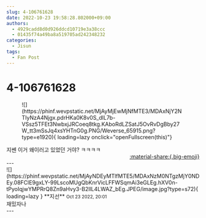 ```yaml
---
slug: 4-106761628
date: 2022-10-23 19:58:28.802000+09:00
authors:
  - 4929cadd8d0d926ddcd10719e3a38ccc
  - 01435f74a49ba8a519705ad242348232
categories:
  - Jisun
tags:
  - Fan Post
---
```


# 4-106761628

<div class="post-container" markdown="1">
<div class="content-container md-sidebar__scrollwrap" markdown="1">


<figure markdown="1">
![](https://phinf.wevpstatic.net/MjAyMjEwMjNfMTE3/MDAxNjY2NTIyNzA4Njgx.pdrHKa0K8v0S_dlL7b-VSsz5TFEt3NwbxjJRCoeq8tkg.KAboRdLZSatJ5OvRvDgBby27W_tt3mSsJq4xsYHTnG0g.PNG/Weverse_65915.png?type=e1920){ loading=lazy onclick="openFullscreen(this)"}
</figure>
지쎈 이거 왜이러고 있었던 거야? ㅋㅋㅋㅋ

</div>
</div>

<div style="text-align: right;" markdown="1">
<a href="https://weverse.io/fromis9/fanpost/4-106761628" style="text-align: right;">:material-share:{.big-emoji}</a>
</div>
---

<div class="comments-container md-sidebar__scrollwrap" markdown="1">
<div class="comment" markdown="1">
<div class='id-container' markdown="1">
![](https://phinf.wevpstatic.net/MjAyNDEyMTlfMTE5/MDAxNzM0NTgzMjY0NDEy.08FClE9gxLY-99LscoMUgQbKnrVicLFFWSqmAi3eGLEg.hXV0n-tPyoIqjwYMPRrQ8Zn9aHvy3-B2llL4LWAZ_bEg.JPEG/image.jpg?type=s72){ loading=lazy }
**<span class="artist">지선</span>** <small>Oct 23 2022, 20:01</small><br>
</div>
<div class='comment-body' markdown="1">
재밌자나
</div>
</div>
</div>
---
